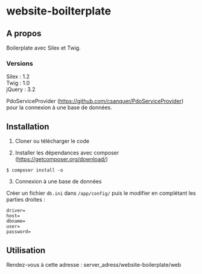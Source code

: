 # website-boilterplate

## A propos

Boilerplate avec Silex et Twig.

### Versions

Silex : 1.2  
Twig : 1.0  
jQuery : 3.2

PdoServiceProvider (https://github.com/csanquer/PdoServiceProvider) pour la connexion à une base de données.

## Installation

1. Cloner ou télécharger le code

2. Installer les dépendances avec composer (https://getcomposer.org/download/)

```
$ composer install -o
```

3. Connexion à une base de données

Créer un fichier `db.ini` dans `/app/config/` puis le modifier en complétant les parties droites :

```
driver=
host=
dbname=
user=
password=
```

## Utilisation

Rendez-vous à cette adresse : server_adress/website-boilerplate/web
